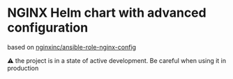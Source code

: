 # NGINX Helm chart with advanced configuration

based on [nginxinc/ansible-role-nginx-config](https://github.com/nginxinc/ansible-role-nginx-config)

:warning: the project is in a state of active development. Be careful when using it in production
